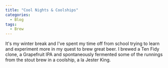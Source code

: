 ```yaml
---
title: "Cool Nights & Coolships"
categories:
  - Blog
tags:
  - Brew
---
```


It's my winter break and I've spent my time off from school trying to learn and experiment more in my quest to brew great beer. I brewed a Ten Fidy clone, a Grapefruit IPA and spontaneously fermented some of the runnings from the stout brew in a coolship, a la Jester King.
